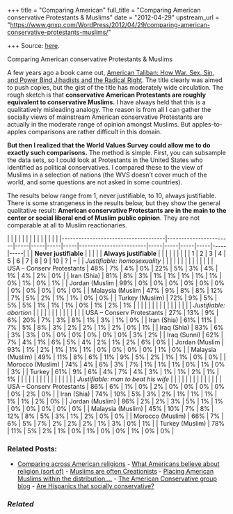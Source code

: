 +++
title = "Comparing American"
full_title = "Comparing American conservative Protestants & Muslims"
date = "2012-04-29"
upstream_url = "https://www.gnxp.com/WordPress/2012/04/29/comparing-american-conservative-protestants-muslims/"

+++
Source: [here](https://www.gnxp.com/WordPress/2012/04/29/comparing-american-conservative-protestants-muslims/).

Comparing American conservative Protestants & Muslims

A few years ago a book came out, [American Taliban: How War, Sex, Sin, and Power Bind Jihadists and the Radical Right](https://www.amazon.com/exec/obidos/ASIN/1936227029/geneexpressio-20). The title clearly was aimed to push copies, but the gist of the title has moderately wide circulation. The rough sketch is that **conservative American Protestants are roughly equivalent to conservative Muslims.** I have always held that this is a qualitatively misleading analogy. The reason is from all I can gather the socially views of mainstream American conservative Protestants are actually in the moderate range of opinion amongst Muslims. But apples-to-apples comparisons are rather difficult in this domain.

**But then I realized that the World Values Survey could allow me to do exactly such comparisons.** The method is simple. First, you can subsample the data sets, so I could look at Protestants in the United States who identified as political conservatives. I compared these to the view of Muslims in a selection of nations (the WVS doesn’t cover much of the world, and some questions are not asked in some countries).

The results below range from 1, never justifiable, to 10, always justifiable. There is some strangeness in the results below, but they show the general qualitative result: **American conservative Protestants are in the main to the center or social liberal end of Muslim public opinion**. They are not comparable at all to Muslim reactionaries.

|                                     |                       |     |     |     |     |                        |     |     |     |     |     |     | |-------------------------------------|-----------------------|-----|-----|-----|-----|------------------------|-----|-----|-----|-----|-----|-----| |                                     | **Never justifiable** |     |     |     |     | **Always justifiable** |     |     |     |     |     |     | |                                     | 1                     | 2   | 3   | 4   | 5   | 6                      | 7   | 8   | 9   | 10  | ?   | –   | | *Justifiable: homosexuality*        |                       |     |     |     |     |                        |     |     |     |     |     |     | | USA – Conserv Protestants           | 48%                   | 7%  | 4%  | 0%  | 22% | 5%                     | 3%  | 4%  | 1%  | 4%  | 2%  | 0%  | | Iran (Shia)                         | 81%                   | 8%  | 3%  | 1%  | 1%  | 1%                     | 1%  | 1%  | 0%  | 1%  | 0%  | 1%  | | Jordan (Muslim                      | 99%                   | 0%  | 0%  | 0%  | 0%  | 0%                     | 0%  | 0%  | 0%  | 0%  | 0%  | 0%  | | Malaysia (Muslim                    | 47%                   | 9%  | 8%  | 8%  | 12% | 7%                     | 5%  | 2%  | 1%  | 1%  | 0%  | 0%  | | Turkey (Muslim)                     | 72%                   | 9%  | 5%  | 5%  | 5%  | 1%                     | 1%  | 1%  | 0%  | 1%  | 2%  | 1%  | |                                     |                       |     |     |     |     |                        |     |     |     |     |     |     | | *Justifiable: abortion*             |                       |     |     |     |     |                        |     |     |     |     |     |     | | USA – Conserv Protestants           | 27%                   | 13% | 9%  | 6%  | 20% | 7%                     | 3%  | 8%  | 1%  | 3%  | 1%  | 0%  | | Iran (Shia)                         | 61%                   | 11% | 7%  | 5%  | 8%  | 3%                     | 2%  | 2%  | 1%  | 2%  | 0%  | 1%  | | Iraq (Shia)                         | 83%                   | 6%  | 3%  | 3%  | 0%  | 0%                     | 0%  | 0%  | 0%  | 0%  | 3%  | 2%  | | Iraq (Sunni)                        | 62%                   | 7%  | 4%  | 1%  | 6%  | 5%                     | 4%  | 2%  | 1%  | 2%  | 6%  | 0%  | | Jordan (Muslim                      | 93%                   | 1%  | 2%  | 1%  | 1%  | 1%                     | 0%  | 0%  | 0%  | 0%  | 1%  | 0%  | | Malaysia (Muslim)                   | 49%                   | 11% | 8%  | 6%  | 11% | 9%                     | 5%  | 2%  | 1%  | 1%  | 0%  | 0%  | | Morocco (Muslim)                    | 74%                   | 4%  | 6%  | 3%  | 7%  | 1%                     | 1%  | 1%  | 0%  | 1%  | 0%  | 3%  | | Turkey                              | 61%                   | 9%  | 6%  | 4%  | 7%  | 4%                     | 3%  | 1%  | 1%  | 2%  | 1%  | 1%  | |                                     |                       |     |     |     |     |                        |     |     |     |     |     |     | | *Justifiable: man to beat his wife* |                       |     |     |     |     |                        |     |     |     |     |     |     | | USA – Conserv Protestants           | 86%                   | 6%  | 1%  | 0%  | 2%  | 0%                     | 0%  | 0%  | 0%  | 0%  | 2%  | 0%  | | Iran (Shia)                         | 74%                   | 10% | 5%  | 3%  | 2%  | 1%                     | 1%  | 1%  | 1%  | 1%  | 2%  | 0%  | | Jordan (Muslim)                     | 86%                   | 2%  | 2%  | 3%  | 5%  | 1%                     | 1%  | 0%  | 0%  | 0%  | 0%  | 0%  | | Malaysia (Muslim)                   | 45%                   | 10% | 7%  | 8%  | 12% | 8%                     | 5%  | 3%  | 1%  | 2%  | 0%  | 0%  | | Morocco (Muslim)                    | 66%                   | 7%  | 6%  | 5%  | 7%  | 2%                     | 2%  | 2%  | 1%  | 3%  | 0%  | 1%  | | Turkey (Muslim)                     | 78%                   | 11% | 5%  | 2%  | 1%  | 0%                     | 1%  | 0%  | 0%  | 1%  | 0%  | 0%  |

### Related Posts:

- [Comparing across American
  religions](https://www.gnxp.com/WordPress/2008/06/23/comparing-across-american-religions/) - [What Americans believe about religion (sort
  of)](https://www.gnxp.com/WordPress/2005/08/29/what-americans-believe-about-religion-sort-of/) - [Muslims are often
  Creationists](https://www.gnxp.com/WordPress/2006/07/11/muslims-are-often-creationists/) - [Placing American Muslims within the
  distribution....](https://www.gnxp.com/WordPress/2005/07/04/placing-american-muslims-within-the-distribution/) - [The American Conservative group
  blog](https://www.gnxp.com/WordPress/2008/04/04/the-american-conservative-group-blog/) - [Are Hispanics that socially
  conservative?](https://www.gnxp.com/WordPress/2012/05/24/are-hispanics-that-socially-conservative/)

### *Related*

[](https://www.addtoany.com/add_to/facebook?linkurl=https%3A%2F%2Fwww.gnxp.com%2FWordPress%2F2012%2F04%2F29%2Fcomparing-american-conservative-protestants-muslims%2F&linkname=Comparing%20American%20conservative%20Protestants%20%26%20Muslims "Facebook")[](https://www.addtoany.com/add_to/twitter?linkurl=https%3A%2F%2Fwww.gnxp.com%2FWordPress%2F2012%2F04%2F29%2Fcomparing-american-conservative-protestants-muslims%2F&linkname=Comparing%20American%20conservative%20Protestants%20%26%20Muslims "Twitter")[](https://www.addtoany.com/add_to/email?linkurl=https%3A%2F%2Fwww.gnxp.com%2FWordPress%2F2012%2F04%2F29%2Fcomparing-american-conservative-protestants-muslims%2F&linkname=Comparing%20American%20conservative%20Protestants%20%26%20Muslims "Email")[](https://www.addtoany.com/share)
